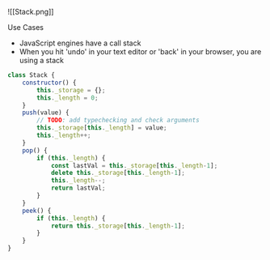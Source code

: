![[Stack.png]]

Use Cases
* JavaScript engines have a call stack 
* When you hit 'undo' in your text editor or 'back' in your browser, you are using a stack

```js
class Stack {
	constructor() {
		this._storage = {};
		this._length = 0;
	}
	push(value) {
		// TODO: add typechecking and check arguments 
		this._storage[this._length] = value;
		this._length++;
	}
	pop() {
		if (this._length) { 
			const lastVal = this._storage[this._length-1];
			delete this._storage[this._length-1]; 
			this._length--;
			return lastVal;
		}
	}
	peek() {
		if (this._length) { 
			return this._storage[this._length-1];
		}
	}
}
```